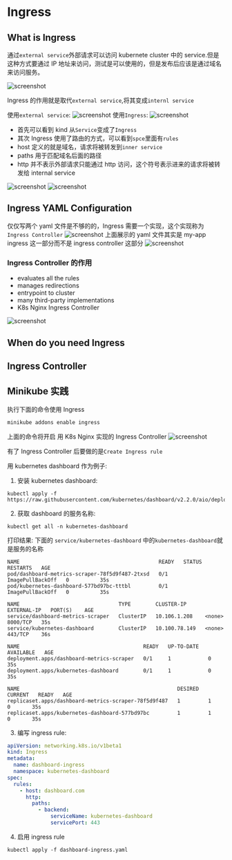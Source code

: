 # Ingress

## What is Ingress

通过`external service`外部请求可以访问 kubernete cluster 中的 service.但是这种方式要通过 IP 地址来访问，测试是可以使用的，但是发布后应该是通过域名来访问服务。

![screenshot](./pictures/467984000.png)

Ingress 的作用就是取代`external service`,将其变成`internl service`

使用`external service`:
![screenshot](./pictures/99135000.png)
使用`Ingress`:
![screenshot](./pictures/68262000.png)

- 首先可以看到 kind 从`Service`变成了`Ingress`
- 其次 Ingress 使用了路由的方式，可以看到`spce`里面有`rules`
- host 定义的就是域名，请求将被转发到`inner service`
- paths 用于匹配域名后面的路径
- http 并不表示外部请求只能通过 http 访问，这个符号表示进来的请求将被转发给 internal service

![screenshot](./pictures/627677000.png)
![screenshot](./pictures/683400000.png)

## Ingress YAML Configuration

仅仅写两个 yaml 文件是不够的的，Ingress 需要一个实现，这个实现称为`Ingress Controller`
![screenshot](./pictures/938694000.png)
上面展示的 yaml 文件其实是 my-app ingress 这一部分而不是 ingress controller 这部分
![screenshot](./pictures/633437000.png)

### Ingress Controller 的作用

- evaluates all the rules
- manages redirections
- entrypoint to cluster
- many third-party implementations
- K8s Nginx Ingress Controller

![screenshot](./pictures/931090000.png)

## When do you need Ingress

## Ingress Controller

## Minikube 实践

执行下面的命令使用 Ingress

```sh
minikube addons enable ingress
```

上面的命令将开启 用 K8s Nginx 实现的 Ingress Controller
![screenshot](./pictures/912129000.png)

有了 Ingress Controller 后要做的是`Create Ingress rule`

用 kubernetes dashboard 作为例子:

1. 安装 kubernetes dashboard:

```
kubectl apply -f https://raw.githubusercontent.com/kubernetes/dashboard/v2.2.0/aio/deploy/recommended.yaml
```

2. 获取 dashboard 的服务名称:

```
kubectl get all -n kubernetes-dashboard
```

打印结果:
下面的 `service/kubernetes-dashboard` 中的`kubernetes-dashboard`就是服务的名称

```
NAME                                             READY   STATUS             RESTARTS   AGE
pod/dashboard-metrics-scraper-78f5d9f487-2txsd   0/1     ImagePullBackOff   0          35s
pod/kubernetes-dashboard-577bd97bc-tttbl         0/1     ImagePullBackOff   0          35s

NAME                                TYPE        CLUSTER-IP      EXTERNAL-IP   PORT(S)    AGE
service/dashboard-metrics-scraper   ClusterIP   10.106.1.208    <none>        8000/TCP   35s
service/kubernetes-dashboard        ClusterIP   10.100.78.149   <none>        443/TCP    36s

NAME                                        READY   UP-TO-DATE   AVAILABLE   AGE
deployment.apps/dashboard-metrics-scraper   0/1     1            0           35s
deployment.apps/kubernetes-dashboard        0/1     1            0           35s

NAME                                                   DESIRED   CURRENT   READY   AGE
replicaset.apps/dashboard-metrics-scraper-78f5d9f487   1         1         0       35s
replicaset.apps/kubernetes-dashboard-577bd97bc         1         1         0       35s

```

3. 编写 ingress rule:

```yaml
apiVersion: networking.k8s.io/v1beta1
kind: Ingress
metadata:
  name: dashboard-ingress
  namespace: kubernetes-dashboard
spec:
  rules:
    - host: dashboard.com
      http:
        paths:
          - backend:
              serviceName: kubernetes-dashboard
              servicePort: 443
```

4. 启用 ingress rule

```
kubectl apply -f dashboard-ingress.yaml
```
